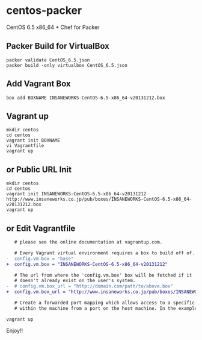 centos-packer
=============

CentOS 6.5 x86_64 + Chef for Packer

## Packer Build for VirtualBox

```
packer validate CentOS_6.5.json
packer build -only virtualbox CentOS_6.5.json
```

## Add Vagrant Box

```
box add BOXNAME INSANEWORKS-CentOS-6.5-x86_64-v20131212.box
```

## Vagrant up

```
mkdir centos
cd centos
vagrant init BOXNAME
vi Vagrantfile
vagrant up
```

## or Public URL Init

```
mkdir centos
cd centos
vagrant init INSANEWORKS-CentOS-6.5-x86_64-v20131212 http://www.insaneworks.co.jp/pub/boxes/INSANEWORKS-CentOS-6.5-x86_64-v20131212.box
vagrant up
```

## or Edit Vagrantfile

```diff
   # please see the online documentation at vagrantup.com.

   # Every Vagrant virtual environment requires a box to build off of.
-  config.vm.box = "base"
+  config.vm.box = "INSANEWORKS-CentOS-6.5-x86_64-v20131212"

   # The url from where the 'config.vm.box' box will be fetched if it
   # doesn't already exist on the user's system.
-  # config.vm.box_url = "http://domain.com/path/to/above.box"
+  config.vm.box_url = "http://www.insaneworks.co.jp/pub/boxes/INSANEWORKS-CentOS-6.5-x86_64-v20131212.box"

   # Create a forwarded port mapping which allows access to a specific port
   # within the machine from a port on the host machine. In the example below,
```

```
vagrant up
```

Enjoy!!
